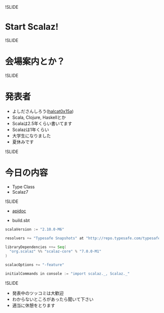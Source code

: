 !SLIDE

# Start Scalaz!

!SLIDE

# 会場案内とか？

!SLIDE

# 発表者

* よしださんしろう([halcat0x15a](https://twitter.com/halcat0x15a))
* Scala, Clojure, Haskellとか
* Scalaは2.5年くらい書いてます
* Scalazは1年くらい
* 大学生になりました
* 夏休みです

!SLIDE

# 今日の内容

* Type Class
* Scalaz7

!SLIDE

* [apidoc](http://halcat0x15a.github.com/scalaz/core/target/scala-2.9.2/api/)

* build.sbt

```scala
scalaVersion := "2.10.0-M6"

resolvers += "Typesafe Snapshots" at "http://repo.typesafe.com/typesafe/snapshots/"

libraryDependencies ++= Seq(
  "org.scalaz" %% "scalaz-core" % "7.0.0-M1"
)

scalacOptions += "-feature"

initialCommands in console := "import scalaz._, Scalaz._"
```

!SLIDE

* 発表中のツッコミは大歓迎
* わからないところがあったら聞いて下さい
* 適当に休憩をとります
